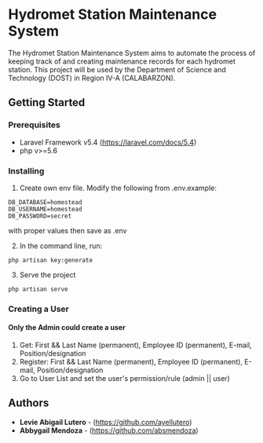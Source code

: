 # Hydromet Station Maintenance System

The Hydromet Station Maintenance System aims to automate the process of keeping track of and creating maintenance records for each hydromet station. This project will be used by the Department of Science and Technology (DOST) in Region IV-A (CALABARZON).

## Getting Started
### Prerequisites
* Laravel Framework v5.4 (https://laravel.com/docs/5.4)
* php v>=5.6
### Installing
1. Create own env file. Modify the following from .env.example:
```
DB_DATABASE=homestead
DB_USERNAME=homestead
DB_PASSWORD=secret
```
with proper values then save as .env

2. In the command line, run:
```
php artisan key:generate
```

3. Serve the project
```
php artisan serve
```
### Creating a User
#### Only the Admin could create a user
1. Get: First && Last Name (permanent), Employee ID (permanent), E-mail, Position/designation
2. Register: First && Last Name (permanent), Employee ID (permanent), E-mail, Position/designation
3. Go to User List and set the user's permission/rule (admin || user)

## Authors
* **Levie Abigail Lutero** - (https://github.com/ayellutero)
* **Abbygail Mendoza** - (https://github.com/absmendoza)